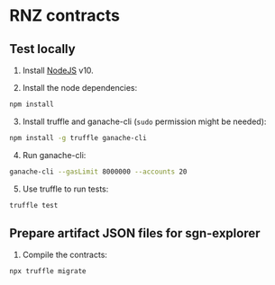 # RNZ contracts

## Test locally

1. Install [NodeJS](https://nodejs.org) v10.

2. Install the node dependencies:

```sh
npm install
```

3. Install truffle and ganache-cli (`sudo` permission might be needed):

```sh
npm install -g truffle ganache-cli
```

4. Run ganache-cli:

```sh
ganache-cli --gasLimit 8000000 --accounts 20
```

5. Use truffle to run tests:

```sh
truffle test
```

## Prepare artifact JSON files for sgn-explorer

1. Compile the contracts:

```sh
npx truffle migrate
```
